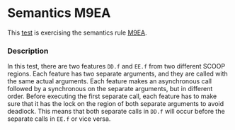 # Semantics M9EA

This [test](.) is exercising the semantics rule [M9EA](../Readme.md).

### Description

In this test, there are two features `DD.f` and `EE.f` from two different SCOOP regions. Each feature has two separate arguments, and they are called with the same actual arguments. Each feature makes an asynchronous call followed by a synchronous on the separate arguments, but in different order. Before executing the first separate call, each feature has to make sure that it has the lock on the region of both separate arguments to avoid deadlock. This means that both separate calls in `DD.f` will occur before the separate calls in `EE.f` or vice versa.
